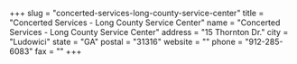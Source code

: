 +++
slug = "concerted-services-long-county-service-center"
title = "Concerted Services - Long County Service Center"
name = "Concerted Services - Long County Service Center"
address = "15 Thornton Dr."
city = "Ludowici"
state = "GA"
postal = "31316"
website = ""
phone = "912-285-6083"
fax = ""
+++
